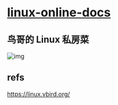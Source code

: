 # [linux-online-docs](http://xgqfrms.github.io/linux-online-docs)

## 鸟哥的 Linux 私房菜

![img](https://github.com/xgqfrms/linux-online-docs/blob/gh-pages/images/vbird-linux-edition3.png)


## refs

https://linux.vbird.org/
